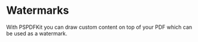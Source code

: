 # Watermarks

With PSPDFKit you can draw custom content on top of your PDF which can be used as a watermark.
